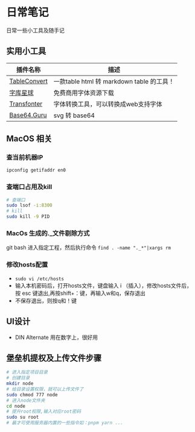 # 日常笔记

日常一些小工具及随手记

## 实用小工具

| 插件名称                     | 描述             |
|---------------------------|------------------|
|[TableConvert](https://tableconvert.com/html-to-markdown)| 一款table html 转 markdown table 的工具！|
|[字库星球](https://www.mfonts.cn/)| 免费商用字体资源下载|
|[Transfonter](https://transfonter.org/)| 字体转换工具，可以转换成web支持字体|
|[Base64.Guru](https://base64.guru/converter/encode/image/svg)| svg 转 base64|

## MacOS 相关

### 查当前机器IP

```sh
ipconfig getifaddr en0
```

### 查端口占用及kill

```sh
# 查端口
sudo lsof -i:8300
# kill
sudo kill -9 PID
```

### MacOs 生成的._文件剔除方式

git bash 进入指定工程，然后执行命令 `find . -name "._*"|xargs rm`

### 修改hosts配置

-  `sudo vi /etc/hosts`
-  输入本机密码后，打开hosts文件，键盘输入 i （插入），修改hosts文件后，按 esc 键退出,再按shift+：键，再输入w和q，保存退出
-  不保存退出，则按q和！键

## UI设计

- DIN Alternate 用在数字上，很好用

## 堡垒机提权及上传文件步骤

``` sh
# 进入指定项目目录
# 创建目录
mkdir node
# 给目录设置权限，就可以上传文件了
sudo chmod 777 node
# 进入node文件夹
cd node
# 提升root权限,输入对应root密码
sudo su root
# 最才可使用服务器内置的一些指令如：pnpm yarn ...
```
